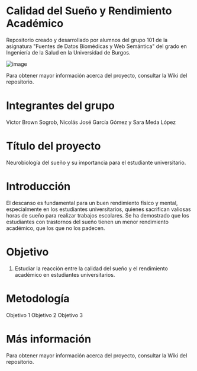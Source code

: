 # Calidad del Sueño y Rendimiento Académico
 Repositorio creado y desarrollado por alumnos del grupo 101 de la asignatura "Fuentes de Datos Biomédicas y Web Semántica" del grado en Ingeniería de la Salud en la Universidad de Burgos.
 
 ![image](https://github.com/user-attachments/assets/380c9519-7efd-40d2-ae66-09e4963bc0e6)
 
 Para obtener mayor información acerca del proyecto, consultar la Wiki del repositorio.
 
 # Integrantes del grupo
 Víctor Brown Sogrob, Nicolás José García Gómez y Sara Meda López
 
# Título del proyecto
Neurobiología del sueño y su importancia para el estudiante universitario.

# Introducción
El descanso es fundamental para un buen rendimiento físico y mental, especialmente en los estudiantes universitarios, quienes sacrifican valiosas horas de sueño para realizar trabajos escolares. Se ha demostrado que los estudiantes con trastornos del sueño tienen un menor rendimiento académico, que los que no los padecen.

# Objetivo
1. Estudiar la reacción entre la calidad del sueño y el rendimiento académico en estudiantes universitarios. 
   
# Metodología
Objetivo 1
Objetivo 2
Objetivo 3

# Más información
Para obtener mayor información acerca del proyecto, consultar la Wiki del repositorio.
